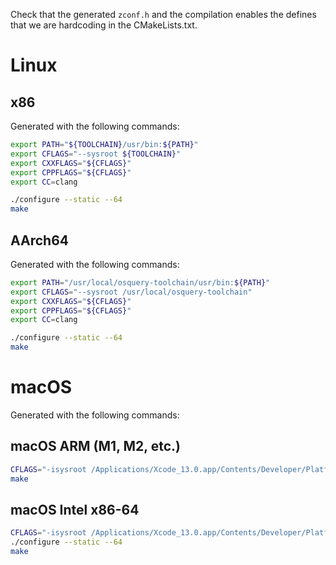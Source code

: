 Check that the generated `zconf.h` and the compilation enables the defines that we are hardcoding in the CMakeLists.txt.

# Linux

## x86

Generated with the following commands:

```bash
export PATH="${TOOLCHAIN}/usr/bin:${PATH}"
export CFLAGS="--sysroot ${TOOLCHAIN}"
export CXXFLAGS="${CFLAGS}"
export CPPFLAGS="${CFLAGS}"
export CC=clang

./configure --static --64
make
```

## AArch64

Generated with the following commands:

```bash
export PATH="/usr/local/osquery-toolchain/usr/bin:${PATH}"
export CFLAGS="--sysroot /usr/local/osquery-toolchain"
export CXXFLAGS="${CFLAGS}"
export CPPFLAGS="${CFLAGS}"
export CC=clang

./configure --static --64
make
```

# macOS

Generated with the following commands:

## macOS ARM (M1, M2, etc.)

```sh
CFLAGS="-isysroot /Applications/Xcode_13.0.app/Contents/Developer/Platforms/MacOSX.platform/Developer/SDKs/MacOSX11.3.sdk -target arm64-apple-macos10.15" ./configure --static --64
make
```

## macOS Intel x86-64

```sh
CFLAGS="-isysroot /Applications/Xcode_13.0.app/Contents/Developer/Platforms/MacOSX.platform/Developer/SDKs/MacOSX11.3.sdk -target x86_64-apple-macos10.14"
./configure --static --64
make
```
